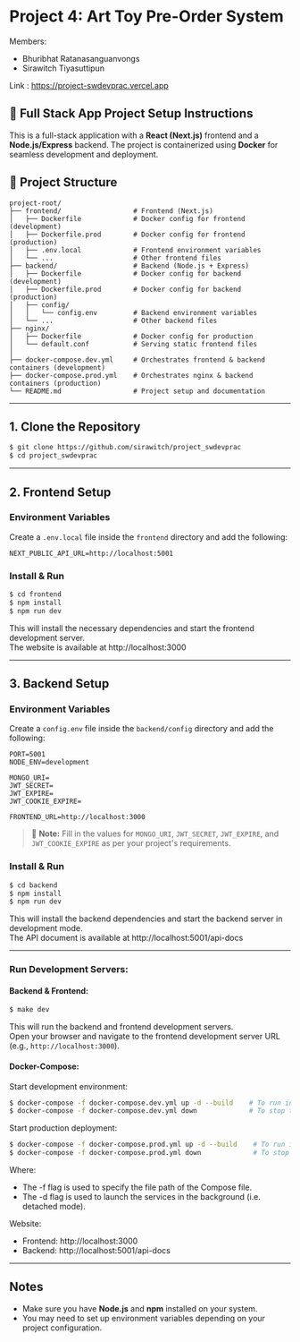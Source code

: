 # Project 4: Art Toy Pre-Order System

Members:
- Bhuribhat Ratanasanguanvongs
- Sirawitch Tiyasuttipun

Link : https://project-swdevprac.vercel.app
## 🚀 Full Stack App Project Setup Instructions

This is a full-stack application with a **React (Next.js)** frontend and a **Node.js/Express** backend. The project is containerized using **Docker** for seamless development and deployment.

## 📁 Project Structure

```
project-root/
├── frontend/                  # Frontend (Next.js)
│   ├── Dockerfile             # Docker config for frontend (development)
│   ├── Dockerfile.prod        # Docker config for frontend (production)
│   ├── .env.local             # Frontend environment variables
│   └── ...                    # Other frontend files
├── backend/                   # Backend (Node.js + Express)
│   ├── Dockerfile             # Docker config for backend (development)
│   ├── Dockerfile.prod        # Docker config for backend (production)
│   ├── config/
│   │   └── config.env         # Backend environment variables
│   └── ...                    # Other backend files
├── nginx/
│   ├── Dockerfile             # Docker config for production
│   └── default.conf           # Serving static frontend files
│
├── docker-compose.dev.yml     # Orchestrates frontend & backend containers (development)
├── docker-compose.prod.yml    # Orchestrates nginx & backend containers (production)
└── README.md                  # Project setup and documentation
```

---

## 1. Clone the Repository

```bash
$ git clone https://github.com/sirawitch/project_swdevprac
$ cd project_swdevprac
```

---

## 2. Frontend Setup

### Environment Variables

Create a `.env.local` file inside the `frontend` directory and add the following:

```env
NEXT_PUBLIC_API_URL=http://localhost:5001
```

### Install & Run

```bash
$ cd frontend
$ npm install
$ npm run dev
```

This will install the necessary dependencies and start the frontend development server.  
The website is available at http://localhost:3000

---

## 3. Backend Setup

### Environment Variables

Create a `config.env` file inside the `backend/config` directory and add the following:

```env
PORT=5001
NODE_ENV=development

MONGO_URI=
JWT_SECRET=
JWT_EXPIRE=
JWT_COOKIE_EXPIRE=

FRONTEND_URL=http://localhost:3000
```

> 🔐 __Note:__ Fill in the values for `MONGO_URI`, `JWT_SECRET`, `JWT_EXPIRE`, and `JWT_COOKIE_EXPIRE` as per your project's requirements.

### Install & Run

```bash
$ cd backend
$ npm install
$ npm run dev
```

This will install the backend dependencies and start the backend server in development mode.  
The API document is available at http://localhost:5001/api-docs

---

### Run Development Servers:

#### **Backend & Frontend:**

```bash
$ make dev
```

This will run the backend and frontend development servers.    
Open your browser and navigate to the frontend development server URL (e.g., `http://localhost:3000`).

#### **Docker-Compose:**

Start development environment:

```bash
$ docker-compose -f docker-compose.dev.yml up -d --build    # To run in background (detached mode)
$ docker-compose -f docker-compose.dev.yml down             # To stop the process
```

Start production deployment:

```bash
$ docker-compose -f docker-compose.prod.yml up -d --build    # To run in background (detached mode)
$ docker-compose -f docker-compose.prod.yml down             # To stop the process
```

Where:
- The -f flag is used to specify the file path of the Compose file.
- The -d flag is used to launch the services in the background (i.e. detached mode).

Website:
- Frontend: http://localhost:3000
- Backend: http://localhost:5001/api-docs

---

## Notes

- Make sure you have **Node.js** and **npm** installed on your system.
- You may need to set up environment variables depending on your project configuration.